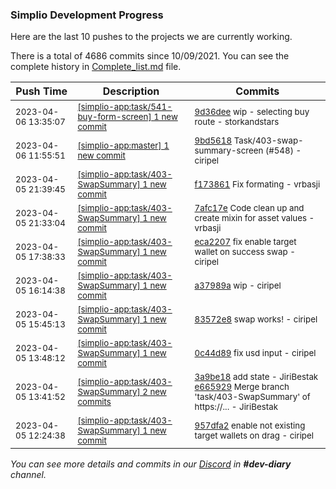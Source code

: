 
### Simplio Development Progress

Here are the last 10 pushes to the projects we are currently working.

There is a total of 4686 commits since 10/09/2021. You can see the complete history in
 [Complete_list.md](Complete_list.md) file.

| Push Time | Description | Commits |
| --- | --- | --- |
| <sub>2023-04-06 13:35:07</sub> | <sub>[[simplio-app:task/541\-buy\-form\-screen] 1 new commit](https://github.com/SimplioOfficial/simplio-app/commit/9d36deee2299681f24ed75732650d6baa618a11c)</sub> | <sub>[9d36dee](https://github.com/SimplioOfficial/simplio-app/commit/9d36deee2299681f24ed75732650d6baa618a11c) wip - selecting buy route - storkandstars</sub> |
| <sub>2023-04-06 11:55:51</sub> | <sub>[[simplio-app:master] 1 new commit](https://github.com/SimplioOfficial/simplio-app/commit/9bd5618b4d66f8ba5bf26f73ffdbc2db15e81ed3)</sub> | <sub>[9bd5618](https://github.com/SimplioOfficial/simplio-app/commit/9bd5618b4d66f8ba5bf26f73ffdbc2db15e81ed3) Task/403-swap-summary-screen (#548) - ciripel</sub> |
| <sub>2023-04-05 21:39:45</sub> | <sub>[[simplio-app:task/403\-SwapSummary] 1 new commit](https://github.com/SimplioOfficial/simplio-app/commit/f1738612db350a8a4256b5323de41122600b27a8)</sub> | <sub>[f173861](https://github.com/SimplioOfficial/simplio-app/commit/f1738612db350a8a4256b5323de41122600b27a8) Fix formating - vrbasji</sub> |
| <sub>2023-04-05 21:33:04</sub> | <sub>[[simplio-app:task/403\-SwapSummary] 1 new commit](https://github.com/SimplioOfficial/simplio-app/commit/7afc17eaae4a9ce8dc01cff888956f0ae6dcb86a)</sub> | <sub>[7afc17e](https://github.com/SimplioOfficial/simplio-app/commit/7afc17eaae4a9ce8dc01cff888956f0ae6dcb86a) Code clean up and create mixin for asset values - vrbasji</sub> |
| <sub>2023-04-05 17:38:33</sub> | <sub>[[simplio-app:task/403\-SwapSummary] 1 new commit](https://github.com/SimplioOfficial/simplio-app/commit/eca22071a4164317d70e8d79444f96acdd4fa46b)</sub> | <sub>[eca2207](https://github.com/SimplioOfficial/simplio-app/commit/eca22071a4164317d70e8d79444f96acdd4fa46b) fix enable target wallet on success swap - ciripel</sub> |
| <sub>2023-04-05 16:14:38</sub> | <sub>[[simplio-app:task/403\-SwapSummary] 1 new commit](https://github.com/SimplioOfficial/simplio-app/commit/a37989a53501615845e3c2c2138ed9b3e01a5bee)</sub> | <sub>[a37989a](https://github.com/SimplioOfficial/simplio-app/commit/a37989a53501615845e3c2c2138ed9b3e01a5bee) wip - ciripel</sub> |
| <sub>2023-04-05 15:45:13</sub> | <sub>[[simplio-app:task/403\-SwapSummary] 1 new commit](https://github.com/SimplioOfficial/simplio-app/commit/83572e8479410295f05b555680d3db7a97addc84)</sub> | <sub>[83572e8](https://github.com/SimplioOfficial/simplio-app/commit/83572e8479410295f05b555680d3db7a97addc84) swap works! - ciripel</sub> |
| <sub>2023-04-05 13:48:12</sub> | <sub>[[simplio-app:task/403\-SwapSummary] 1 new commit](https://github.com/SimplioOfficial/simplio-app/commit/0c44d89bf48d57b2f1137e13c5e056be9d431db9)</sub> | <sub>[0c44d89](https://github.com/SimplioOfficial/simplio-app/commit/0c44d89bf48d57b2f1137e13c5e056be9d431db9) fix usd input - ciripel</sub> |
| <sub>2023-04-05 13:41:52</sub> | <sub>[[simplio-app:task/403\-SwapSummary] 2 new commits](https://github.com/SimplioOfficial/simplio-app/compare/957dfa2e1c20...e66592909320)</sub> | <sub>[3a9be18](https://github.com/SimplioOfficial/simplio-app/commit/3a9be181966ed5a3cd99ec5bb018609e89368702) add state - JiriBestak<br>[e665929](https://github.com/SimplioOfficial/simplio-app/commit/e6659290932067b13e909e45c655e34d75faa961) Merge branch 'task/403-SwapSummary' of https://... - JiriBestak</sub> |
| <sub>2023-04-05 12:24:38</sub> | <sub>[[simplio-app:task/403\-SwapSummary] 1 new commit](https://github.com/SimplioOfficial/simplio-app/commit/957dfa2e1c20ff2411f3c780cda7fc5cb0506468)</sub> | <sub>[957dfa2](https://github.com/SimplioOfficial/simplio-app/commit/957dfa2e1c20ff2411f3c780cda7fc5cb0506468) enable not existing target wallets on drag - ciripel</sub> |

_You can see more details and commits in our [Discord](https://discord.gg/aKhjuwZmdP) in **#dev-diary** channel._
